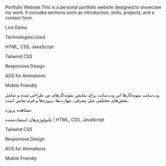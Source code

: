 
Portfolio Website
This is a personal portfolio website designed to showcase my work. It includes sections such as introduction, skills, projects, and a contact form.

Live Demo



Technologies Used

 HTML, CSS, JavaScript

 Tailwind CSS

 Responsive Design

 AOS for Animations

 Mobile Friendly



وب‌سایت نمونه‌کارها
این وب‌سایت برای نمایش نمونه‌کارهای من طراحی شده و شامل بخش‌های مختلفی مثل معرفی، مهارت‌ها، پروژه‌ها و فرم تماس است.

مشاهده پروژه


تکنولوژی‌های استفاده‌شده |
 HTML, CSS, JavaScript

 Tailwind CSS

 Responsive Design

 AOS for Animations

 Mobile Friendly



